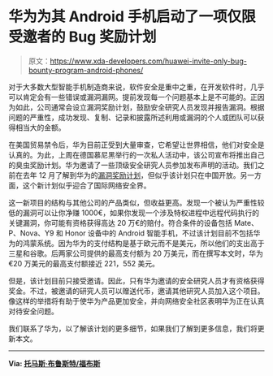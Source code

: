 # 华为为其 Android 手机启动了一项仅限受邀者的 Bug 奖励计划

> 原文：<https://www.xda-developers.com/huawei-invite-only-bug-bounty-program-android-phones/>

对于大多数大型智能手机制造商来说，软件安全是重中之重，在开发软件时，几乎可以肯定会有一些错误或漏洞漏网。提前发现每一个问题基本上是不可能的。正因为如此，公司通常会设立漏洞奖励计划，鼓励安全研究人员发现并报告漏洞。根据问题的严重性，成功发现、复制、记录和披露所述利用或漏洞的个人或团队可以获得相当大的金额。

在美国贸易禁令后，华为目前正受到大量审查，它希望让世界相信，他们对安全是认真的。为此，上周在德国慕尼黑举行的一次私人活动中，该公司宣布将推出自己的臭虫奖励计划。华为邀请了一些顶级安全研究人员参加发布声明的活动。我们之前在去年 12 月了解到华为的[漏洞奖励计划](https://www.xda-developers.com/huawei-vulnerability-reward-program/)，但似乎该计划只在中国开放。另一方面，这个新计划似乎迎合了国际网络安全界。

这一新项目的结构与其他公司的产品类似，但收益更高。发现一个被认为严重性较低的漏洞可以让你净赚 1000€，如果你发现一个涉及特权进程中远程代码执行的关键漏洞，你可能有资格获得高达 20 万€的赔付。符合条件的设备包括 Mate、P、Nova、Y9 和 Honor 设备中的 Android 智能手机，不过该计划目前不包括华为的鸿蒙系统。因为华为的支付结构是基于欧元而不是美元，所以他们的支出高于三星和谷歌。后两家公司提供的最高支付额为 20 万美元，而在撰写本文时，华为€20 万美元的最高支付额接近 221，552 美元。

但是，该计划目前只接受邀请。因此，只有华为邀请的安全研究人员才有资格获得奖金。不过，被邀请的研究人员可以赠送代币，邀请其他研究人员加入这个项目。像这样的举措将有助于使华为产品更加安全，并向网络安全社区表明华为正在认真对待安全问题。

我们联系了华为，以了解该计划的更多细节，如果我们了解到更多信息，我们将更新本文。

* * *

**Via: [托马斯·布鲁斯特/福布斯](https://www.forbes.com/sites/thomasbrewster/2019/11/18/huawei-beats-google-in-offering-220000-to-hackers-who-find-android-backdoors/)**